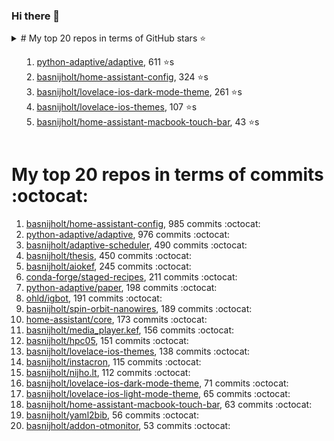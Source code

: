 ### Hi there 👋


<details><summary>
# My top 20 repos in terms of GitHub stars ⭐️

1. [python-adaptive/adaptive](https://github.com/python-adaptive/adaptive/), 611 ⭐️s
2. [basnijholt/home-assistant-config](https://github.com/basnijholt/home-assistant-config/), 324 ⭐️s
3. [basnijholt/lovelace-ios-dark-mode-theme](https://github.com/basnijholt/lovelace-ios-dark-mode-theme/), 261 ⭐️s
4. [basnijholt/lovelace-ios-themes](https://github.com/basnijholt/lovelace-ios-themes/), 107 ⭐️s
5. [basnijholt/home-assistant-macbook-touch-bar](https://github.com/basnijholt/home-assistant-macbook-touch-bar/), 43 ⭐️s
</summary>
<p>
6. [basnijholt/thesis-cover](https://github.com/basnijholt/thesis-cover/), 10 ⭐️s
7. [basnijholt/aiokef](https://github.com/basnijholt/aiokef/), 9 ⭐️s
8. [basnijholt/iOSMessageExport](https://github.com/basnijholt/iOSMessageExport/), 9 ⭐️s
9. [basnijholt/adaptive-scheduler](https://github.com/basnijholt/adaptive-scheduler/), 8 ⭐️s
10. [basnijholt/instacron](https://github.com/basnijholt/instacron/), 8 ⭐️s
11. [basnijholt/ipynb_git_filters](https://github.com/basnijholt/ipynb_git_filters/), 5 ⭐️s
12. [basnijholt/lovelace-ios-light-mode-theme](https://github.com/basnijholt/lovelace-ios-light-mode-theme/), 5 ⭐️s
13. [basnijholt/molecular-dynamics-Python](https://github.com/basnijholt/molecular-dynamics-Python/), 5 ⭐️s
14. [basnijholt/orbitalfield](https://github.com/basnijholt/orbitalfield/), 5 ⭐️s
15. [basnijholt/psychedelic-data-science](https://github.com/basnijholt/psychedelic-data-science/), 4 ⭐️s
16. [basnijholt/thesis](https://github.com/basnijholt/thesis/), 4 ⭐️s
17. [basnijholt/variational-quantum-monte-carlo](https://github.com/basnijholt/variational-quantum-monte-carlo/), 4 ⭐️s
18. [basnijholt/yaml2bib](https://github.com/basnijholt/yaml2bib/), 4 ⭐️s
19. [basnijholt/arxiv-feed-mailer](https://github.com/basnijholt/arxiv-feed-mailer/), 3 ⭐️s
20. [basnijholt/hpc05](https://github.com/basnijholt/hpc05/), 3 ⭐️s
</p>
</details>



# My top 20 repos in terms of commits :octocat:

1. [basnijholt/home-assistant-config](https://github.com/basnijholt/home-assistant-config/), 985 commits :octocat:
2. [python-adaptive/adaptive](https://github.com/python-adaptive/adaptive/), 976 commits :octocat:
3. [basnijholt/adaptive-scheduler](https://github.com/basnijholt/adaptive-scheduler/), 490 commits :octocat:
4. [basnijholt/thesis](https://github.com/basnijholt/thesis/), 450 commits :octocat:
5. [basnijholt/aiokef](https://github.com/basnijholt/aiokef/), 245 commits :octocat:
6. [conda-forge/staged-recipes](https://github.com/conda-forge/staged-recipes/), 211 commits :octocat:
7. [python-adaptive/paper](https://github.com/python-adaptive/paper/), 198 commits :octocat:
8. [ohld/igbot](https://github.com/ohld/igbot/), 191 commits :octocat:
9. [basnijholt/spin-orbit-nanowires](https://github.com/basnijholt/spin-orbit-nanowires/), 189 commits :octocat:
10. [home-assistant/core](https://github.com/home-assistant/core/), 173 commits :octocat:
11. [basnijholt/media_player.kef](https://github.com/basnijholt/media_player.kef/), 156 commits :octocat:
12. [basnijholt/hpc05](https://github.com/basnijholt/hpc05/), 151 commits :octocat:
13. [basnijholt/lovelace-ios-themes](https://github.com/basnijholt/lovelace-ios-themes/), 138 commits :octocat:
14. [basnijholt/instacron](https://github.com/basnijholt/instacron/), 115 commits :octocat:
15. [basnijholt/nijho.lt](https://github.com/basnijholt/nijho.lt/), 112 commits :octocat:
16. [basnijholt/lovelace-ios-dark-mode-theme](https://github.com/basnijholt/lovelace-ios-dark-mode-theme/), 71 commits :octocat:
17. [basnijholt/lovelace-ios-light-mode-theme](https://github.com/basnijholt/lovelace-ios-light-mode-theme/), 65 commits :octocat:
18. [basnijholt/home-assistant-macbook-touch-bar](https://github.com/basnijholt/home-assistant-macbook-touch-bar/), 63 commits :octocat:
19. [basnijholt/yaml2bib](https://github.com/basnijholt/yaml2bib/), 56 commits :octocat:
20. [basnijholt/addon-otmonitor](https://github.com/basnijholt/addon-otmonitor/), 53 commits :octocat:



<!--
**basnijholt/basnijholt** is a ✨ _special_ ✨ repository because its `README.md` (this file) appears on your GitHub profile.

Here are some ideas to get you started:

- 🔭 I’m currently working on ...
- 🌱 I’m currently learning ...
- 👯 I’m looking to collaborate on ...
- 🤔 I’m looking for help with ...
- 💬 Ask me about ...
- 📫 How to reach me: ...
- 😄 Pronouns: ...
- ⚡ Fun fact: ...
-->
